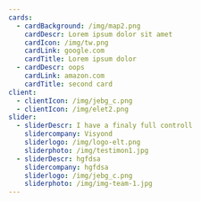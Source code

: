 ```yaml
---
cards:
  - cardBackground: /img/map2.png
    cardDescr: Lorem ipsum dolor sit amet
    cardIcon: /img/tw.png
    cardLink: google.com
    cardTitle: Lorem ipsum dolor
  - cardDescr: oops
    cardLink: amazon.com
    cardTitle: second card
client:
  - clientIcon: /img/jebg_c.png
  - clientIcon: /img/elet2.png
slider:
  - sliderDescr: I have a finaly full controll
    slidercompany: Visyond
    sliderlogo: /img/logo-elt.png
    sliderphoto: /img/testimon1.jpg
  - sliderDescr: hgfdsa
    slidercompany: hgfdsa
    sliderlogo: /img/jebg_c.png
    sliderphoto: /img/img-team-1.jpg
---
```


